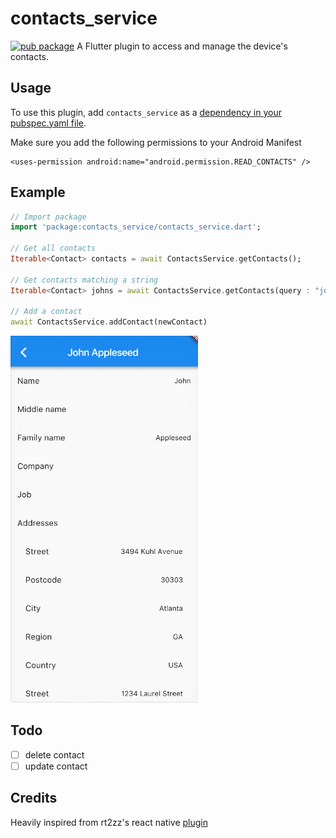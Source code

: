 # contacts_service

[![pub package](https://img.shields.io/pub/v/contacts_service.svg)](https://pub.dartlang.org/packages/contacts_service)
A Flutter plugin to access and manage the device's contacts.


## Usage
To use this plugin, add `contacts_service` as a [dependency in your pubspec.yaml file](https://flutter.io/platform-plugins/).

Make sure you add the following permissions to your Android Manifest
```
<uses-permission android:name="android.permission.READ_CONTACTS" />
```

## Example
``` dart
// Import package
import 'package:contacts_service/contacts_service.dart';

// Get all contacts
Iterable<Contact> contacts = await ContactsService.getContacts();

// Get contacts matching a string
Iterable<Contact> johns = await ContactsService.getContacts(query : "john");

// Add a contact
await ContactsService.addContact(newContact)
```
<img src="doc/example.gif" width="300">


## Todo
- [ ] delete contact
- [ ] update contact

## Credits

Heavily inspired from rt2zz's react native [plugin](https://github.com/rt2zz/react-native-contacts) 
